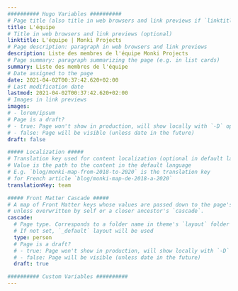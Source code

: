 ```yaml
---
########## Hugo Variables ##########
# Page title (also title in web browsers and link previews if `linktitle` is not specified)
title: L'équipe
# Title in web browsers and link previews (optional)
linktitle: L'équipe | Monki Projects
# Page description: paragraph in web browsers and link previews
description: Liste des membres de l'équipe Monki Projects
# Page summary: paragraph summarizing the page (e.g. in list cards)
summary: Liste des membres de l'équipe
# Date assigned to the page
date: 2021-04-02T00:37:42.620+02:00
# Last modification date
lastmod: 2021-04-02T00:37:42.620+02:00
# Images in link previews
images:
# - lorem/ipsum
# Page is a draft?
# - true: Page won't show in production, will show locally with `-D` option
# - false: Page will be visible (unless date in the future)
draft: false

##### Localization #####
# Translation key used for content localization (optional in default language)
# Value is the path to the content in the default language
# E.g. `blog/monki-map-from-2018-to-2020` is the translation key
# for French article `blog/monki-map-de-2018-a-2020`
translationKey: team

##### Front Matter Cascade #####
# A map of Front Matter keys whose values are passed down to the page's descendents
# unless overwritten by self or a closer ancestor's `cascade`.
cascade:
  # Page type. Corresponds to a folder name in theme's `layout` folder (except `partials`)
  # If not set, `_default` layout will be used
  type: person
  # Page is a draft?
  # - true: Page won't show in production, will show locally with `-D` option
  # - false: Page will be visible (unless date in the future)
  draft: true

########## Custom Variables ##########
---
```

